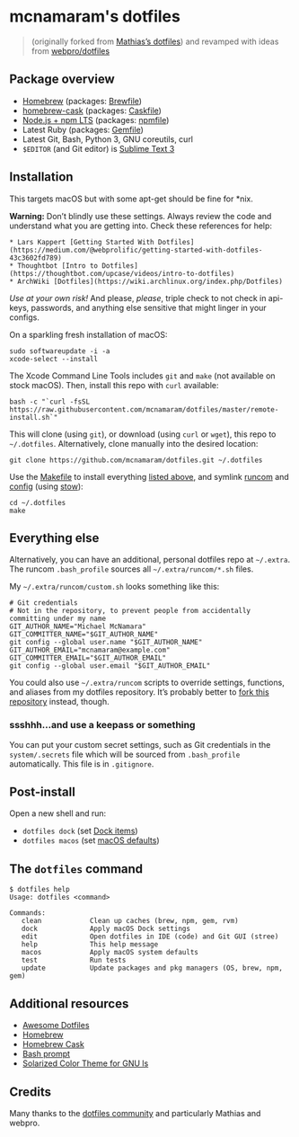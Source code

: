 # mcnamaram's dotfiles

> (originally forked from [Mathias’s dotfiles](https://mths.be/dotfiles)) and revamped with ideas from [webpro/dotfiles](https://github.com/webpro/dotfiles)

## Package overview

- [Homebrew](https://brew.sh) (packages: [Brewfile](./install/Brewfile))
- [homebrew-cask](https://formulae.brew.sh/cask/) (packages: [Caskfile](./install/Caskfile))
- [Node.js + npm LTS](https://nodejs.org/en/download/) (packages: [npmfile](./install/npmfile))
- Latest Ruby (packages: [Gemfile](./install/Gemfile))
- Latest Git, Bash, Python 3, GNU coreutils, curl
- `$EDITOR` (and Git editor) is [Sublime Text 3](https://www.sublimetext.com/)

## Installation

This targets macOS but with some apt-get should be fine for \*nix.

**Warning:** Don’t blindly use these settings. Always review the code and understand what you are getting into. Check these references for help:

    * Lars Kappert [Getting Started With Dotfiles](https://medium.com/@webprolific/getting-started-with-dotfiles-43c3602fd789)
    * Thoughtbot [Intro to Dotfiles](https://thoughtbot.com/upcase/videos/intro-to-dotfiles)
    * ArchWiki [Dotfiles](https://wiki.archlinux.org/index.php/Dotfiles)

_Use at your own risk!_  And please, _please_, triple check to not check in api-keys, passwords, and anything else sensitive that might linger in your configs.

On a sparkling fresh installation of macOS:

    sudo softwareupdate -i -a
    xcode-select --install

The Xcode Command Line Tools includes `git` and `make` (not available on stock macOS).
Then, install this repo with `curl` available:

    bash -c "`curl -fsSL https://raw.githubusercontent.com/mcnamaram/dotfiles/master/remote-install.sh`"

This will clone (using `git`), or download (using `curl` or `wget`), this repo to `~/.dotfiles`. Alternatively, clone manually into the desired location:

    git clone https://github.com/mcnamaram/dotfiles.git ~/.dotfiles

Use the [Makefile](./Makefile) to install everything [listed above](#package-overview), and symlink [runcom](./runcom) and [config](./config) (using [stow](https://www.gnu.org/software/stow/)):

    cd ~/.dotfiles
    make

## Everything else

Alternatively, you can have an additional, personal dotfiles repo at `~/.extra`. The runcom `.bash_profile` sources all `~/.extra/runcom/*.sh` files.

My `~/.extra/runcom/custom.sh` looks something like this:

    # Git credentials
    # Not in the repository, to prevent people from accidentally committing under my name
    GIT_AUTHOR_NAME="Michael McNamara"
    GIT_COMMITTER_NAME="$GIT_AUTHOR_NAME"
    git config --global user.name "$GIT_AUTHOR_NAME"
    GIT_AUTHOR_EMAIL="mcnamaram@example.com"
    GIT_COMMITTER_EMAIL="$GIT_AUTHOR_EMAIL"
    git config --global user.email "$GIT_AUTHOR_EMAIL"

You could also use `~/.extra/runcom` scripts to override settings, functions, and aliases from my dotfiles repository. It’s probably better to [fork this repository](https://github.com/mcnamaram/dotfiles/fork) instead, though.

### ssshhh...and use a keepass or something

You can put your custom secret settings, such as Git credentials in the `system/.secrets` file which will be sourced from `.bash_profile` automatically. This file is in `.gitignore`.

## Post-install

Open a new shell and run:

- `dotfiles dock` (set [Dock items](./macos/dock.sh))
- `dotfiles macos` (set [macOS defaults](./macos/defaults.sh))

## The `dotfiles` command

    $ dotfiles help
    Usage: dotfiles <command>

    Commands:
       clean            Clean up caches (brew, npm, gem, rvm)
       dock             Apply macOS Dock settings
       edit             Open dotfiles in IDE (code) and Git GUI (stree)
       help             This help message
       macos            Apply macOS system defaults
       test             Run tests
       update           Update packages and pkg managers (OS, brew, npm, gem)

## Additional resources

- [Awesome Dotfiles](https://github.com/webpro/awesome-dotfiles)
- [Homebrew](https://brew.sh)
- [Homebrew Cask](http://caskroom.io)
- [Bash prompt](https://wiki.archlinux.org/index.php/Color_Bash_Prompt)
- [Solarized Color Theme for GNU ls](https://github.com/seebi/dircolors-solarized)

## Credits

Many thanks to the [dotfiles community](https://dotfiles.github.io) and particularly Mathias and webpro.

